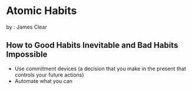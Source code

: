 # Atomic Habits 

by : James Clear

## How to Good Habits Inevitable and Bad Habits Impossible

 - Use commitment devices (a decision that you make in the present that controls your future actions)
 - Automate what you can



